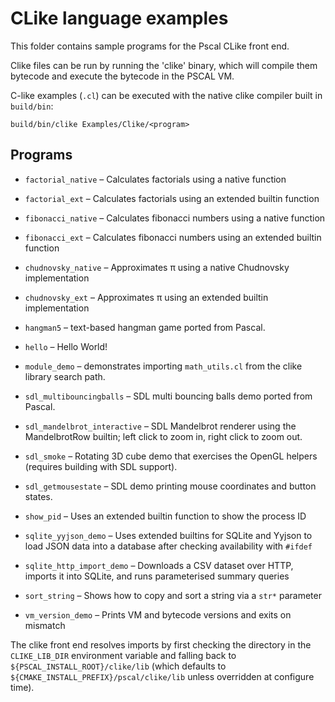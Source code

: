 # CLike language examples

This folder contains sample programs for the Pscal CLike front end.

Clike files can be run by running the 'clike' binary, which will compile them 
bytecode and execute the bytecode in the PSCAL VM.

C-like examples (`.cl`) can be executed with the native clike compiler built in
`build/bin`:

```
build/bin/clike Examples/Clike/<program>
```

## Programs
- `factorial_native` – Calculates factorials using a native function
- `factorial_ext` – Calculates factorials using an extended builtin function
- `fibonacci_native` – Calculates fibonacci numbers using a native function
- `fibonacci_ext` – Calculates fibonacci numbers using an extended builtin function
- `chudnovsky_native` – Approximates π using a native Chudnovsky implementation
- `chudnovsky_ext` – Approximates π using an extended builtin implementation

- `hangman5` – text-based hangman game ported from Pascal.
- `hello` – Hello World!
- `module_demo` – demonstrates importing `math_utils.cl` from the clike
   library search path.
- `sdl_multibouncingballs` – SDL multi bouncing balls demo ported from Pascal.
- `sdl_mandelbrot_interactive` – SDL Mandelbrot renderer using the MandelbrotRow builtin; left click to zoom in, right click to zoom out.
- `sdl_smoke` – Rotating 3D cube demo that exercises the OpenGL helpers (requires building with SDL support).
- `sdl_getmousestate` – SDL demo printing mouse coordinates and button states.
- `show_pid` – Uses an extended builtin function to show the process ID
- `sqlite_yyjson_demo` – Uses extended builtins for SQLite and Yyjson to load
   JSON data into a database after checking availability with `#ifdef`
- `sqlite_http_import_demo` – Downloads a CSV dataset over HTTP, imports it
   into SQLite, and runs parameterised summary queries
- `sort_string` – Shows how to copy and sort a string via a `str*` parameter
- `vm_version_demo` – Prints VM and bytecode versions and exits on mismatch

The clike front end resolves imports by first checking the directory in the
`CLIKE_LIB_DIR` environment variable and falling back to
`${PSCAL_INSTALL_ROOT}/clike/lib` (which defaults to
`${CMAKE_INSTALL_PREFIX}/pscal/clike/lib` unless overridden at configure
time).
